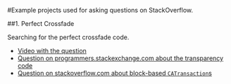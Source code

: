 #Example projects used for asking questions on StackOverflow.

##1. Perfect Crossfade

Searching for the perfect crossfade code. 

 + [Video with the question][1]
 + [Question on programmers.stackexchange.com about the transparency code][2]
 + [Question on stackoverflow.com about block-based `CATransaction`s][3]

  [1]: http://vimeo.com/epologee/perfect-crossfade
  [2]: http://programmers.stackexchange.com/questions/119380/the-perfect-crossfade
  [3]: http://stackoverflow.com/questions/8113323/using-camediatimingfunction-with-block-based-uiview-animations
